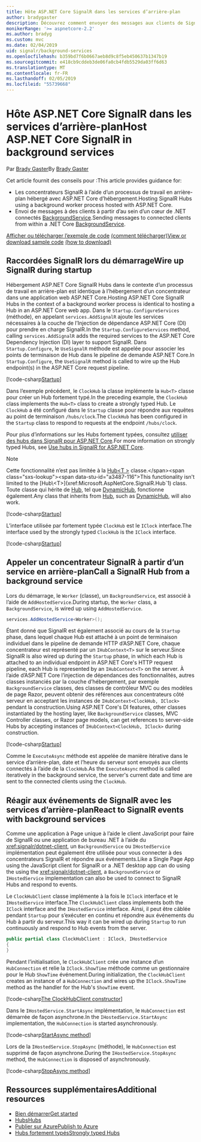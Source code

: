```yaml
---
title: Hôte ASP.NET Core SignalR dans les services d’arrière-plan
author: bradygaster
description: Découvrez comment envoyer des messages aux clients de SignalR à partir de classes de .NET Core BackgroundService.
monikerRange: '>= aspnetcore-2.2'
ms.author: bradyg
ms.custom: mvc
ms.date: 02/04/2019
uid: signalr/background-services
ms.openlocfilehash: b359bd7f6b0667aeb8d9c8f5eb450637b1347b19
ms.sourcegitcommit: e418cb9cddeb3de06fa0cb4fdb5529da03ff6d63
ms.translationtype: MT
ms.contentlocale: fr-FR
ms.lasthandoff: 02/05/2019
ms.locfileid: "55739668"
---
```

# <a name="host-aspnet-core-signalr-in-background-services"></a><span data-ttu-id="a3487-103">Hôte ASP.NET Core SignalR dans les services d’arrière-plan</span><span class="sxs-lookup"><span data-stu-id="a3487-103">Host ASP.NET Core SignalR in background services</span></span>

<span data-ttu-id="a3487-104">Par [Brady Gaster](https://twitter.com/bradygaster)</span><span class="sxs-lookup"><span data-stu-id="a3487-104">By [Brady Gaster](https://twitter.com/bradygaster)</span></span>

<span data-ttu-id="a3487-105">Cet article fournit des conseils pour :</span><span class="sxs-lookup"><span data-stu-id="a3487-105">This article provides guidance for:</span></span>

* <span data-ttu-id="a3487-106">Les concentrateurs SignalR à l’aide d’un processus de travail en arrière-plan hébergé avec ASP.NET Core d’hébergement.</span><span class="sxs-lookup"><span data-stu-id="a3487-106">Hosting SignalR Hubs using a background worker process hosted with ASP.NET Core.</span></span>
* <span data-ttu-id="a3487-107">Envoi de messages à des clients à partir d’au sein d’un cœur de .NET connectés [BackgroundService](xref:Microsoft.Extensions.Hosting.BackgroundService).</span><span class="sxs-lookup"><span data-stu-id="a3487-107">Sending messages to connected clients from within a .NET Core [BackgroundService](xref:Microsoft.Extensions.Hosting.BackgroundService).</span></span>

<span data-ttu-id="a3487-108">[Afficher ou télécharger l’exemple de code](https://github.com/aspnet/Docs/tree/master/aspnetcore/signalr/background-service/sample/) [(comment télécharger)](xref:index#how-to-download-a-sample)</span><span class="sxs-lookup"><span data-stu-id="a3487-108">[View or download sample code](https://github.com/aspnet/Docs/tree/master/aspnetcore/signalr/background-service/sample/) [(how to download)](xref:index#how-to-download-a-sample)</span></span>

## <a name="wire-up-signalr-during-startup"></a><span data-ttu-id="a3487-109">Raccordées SignalR lors du démarrage</span><span class="sxs-lookup"><span data-stu-id="a3487-109">Wire up SignalR during startup</span></span>

<span data-ttu-id="a3487-110">Hébergement ASP.NET Core SignalR Hubs dans le contexte d’un processus de travail en arrière-plan est identique à l’hébergement d’un concentrateur dans une application web ASP.NET Core.</span><span class="sxs-lookup"><span data-stu-id="a3487-110">Hosting ASP.NET Core SignalR Hubs in the context of a background worker process is identical to hosting a Hub in an ASP.NET Core web app.</span></span> <span data-ttu-id="a3487-111">Dans le `Startup.ConfigureServices` (méthode), en appelant `services.AddSignalR` ajoute les services nécessaires à la couche de l’Injection de dépendance ASP.NET Core (DI) pour prendre en charge SignalR.</span><span class="sxs-lookup"><span data-stu-id="a3487-111">In the `Startup.ConfigureServices` method, calling `services.AddSignalR` adds the required services to the ASP.NET Core Dependency Injection (DI) layer to support SignalR.</span></span> <span data-ttu-id="a3487-112">Dans `Startup.Configure`, le `UseSignalR` méthode est appelée pour associer les points de terminaison de Hub dans le pipeline de demande ASP.NET Core.</span><span class="sxs-lookup"><span data-stu-id="a3487-112">In `Startup.Configure`, the `UseSignalR` method is called to wire up the Hub endpoint(s) in the ASP.NET Core request pipeline.</span></span>

[!code-csharp[Startup](background-service/sample/Server/Startup.cs?name=Startup)]

<span data-ttu-id="a3487-113">Dans l’exemple précédent, le `ClockHub` la classe implémente la `Hub<T>` classe pour créer un Hub fortement typé.</span><span class="sxs-lookup"><span data-stu-id="a3487-113">In the preceding example, the `ClockHub` class implements the `Hub<T>` class to create a strongly typed Hub.</span></span> <span data-ttu-id="a3487-114">Le `ClockHub` a été configuré dans le `Startup` classe pour répondre aux requêtes au point de terminaison `/hubs/clock`.</span><span class="sxs-lookup"><span data-stu-id="a3487-114">The `ClockHub` has been configured in the `Startup` class to respond to requests at the endpoint `/hubs/clock`.</span></span>

<span data-ttu-id="a3487-115">Pour plus d’informations sur les Hubs fortement typées, consultez [utiliser des hubs dans SignalR pour ASP.NET Core](xref:signalr/hubs#strongly-typed-hubs).</span><span class="sxs-lookup"><span data-stu-id="a3487-115">For more information on strongly typed Hubs, see [Use hubs in SignalR for ASP.NET Core](xref:signalr/hubs#strongly-typed-hubs).</span></span>

> [!NOTE]
> <span data-ttu-id="a3487-116">Cette fonctionnalité n’est pas limitée à la [Hub\<T >](xref:Microsoft.AspNetCore.SignalR.Hub`1) classe.</span><span class="sxs-lookup"><span data-stu-id="a3487-116">This functionality isn't limited to the [Hub\<T>](xref:Microsoft.AspNetCore.SignalR.Hub`1) class.</span></span> <span data-ttu-id="a3487-117">Toute classe qui hérite de [Hub](xref:Microsoft.AspNetCore.SignalR.Hub), tel que [DynamicHub](xref:Microsoft.AspNetCore.SignalR.DynamicHub), fonctionne également.</span><span class="sxs-lookup"><span data-stu-id="a3487-117">Any class that inherits from [Hub](xref:Microsoft.AspNetCore.SignalR.Hub), such as [DynamicHub](xref:Microsoft.AspNetCore.SignalR.DynamicHub), will also work.</span></span>

[!code-csharp[Startup](background-service/sample/Server/ClockHub.cs?name=ClockHub)]

<span data-ttu-id="a3487-118">L’interface utilisée par fortement typée `ClockHub` est le `IClock` interface.</span><span class="sxs-lookup"><span data-stu-id="a3487-118">The interface used by the strongly typed `ClockHub` is the `IClock` interface.</span></span>

[!code-csharp[Startup](background-service/sample/HubServiceInterfaces/IClock.cs?name=IClock)]

## <a name="call-a-signalr-hub-from-a-background-service"></a><span data-ttu-id="a3487-119">Appeler un concentrateur SignalR à partir d’un service en arrière-plan</span><span class="sxs-lookup"><span data-stu-id="a3487-119">Call a SignalR Hub from a background service</span></span>

<span data-ttu-id="a3487-120">Lors du démarrage, le `Worker` (classe), un `BackgroundService`, est associé à l’aide de `AddHostedService`.</span><span class="sxs-lookup"><span data-stu-id="a3487-120">During startup, the `Worker` class, a `BackgroundService`, is wired up using `AddHostedService`.</span></span>

```csharp
services.AddHostedService<Worker>();
```

<span data-ttu-id="a3487-121">Étant donné que SignalR est également associé au cours de la `Startup` phase, dans lequel chaque Hub est attaché à un point de terminaison individuel dans le pipeline de demande HTTP d’ASP.NET Core, chaque concentrateur est représenté par un `IHubContext<T>` sur le serveur.</span><span class="sxs-lookup"><span data-stu-id="a3487-121">Since SignalR is also wired up during the `Startup` phase, in which each Hub is attached to an individual endpoint in ASP.NET Core's HTTP request pipeline, each Hub is represented by an `IHubContext<T>` on the server.</span></span> <span data-ttu-id="a3487-122">À l’aide d’ASP.NET Core l’injection de dépendances des fonctionnalités, autres classes instanciés par la couche d’hébergement, par exemple `BackgroundService` classes, des classes de contrôleur MVC ou des modèles de page Razor, peuvent obtenir des références aux concentrateurs côté serveur en acceptant les instances de `IHubContext<ClockHub, IClock>` pendant la construction.</span><span class="sxs-lookup"><span data-stu-id="a3487-122">Using ASP.NET Core's DI features, other classes instantiated by the hosting layer, like `BackgroundService` classes, MVC Controller classes, or Razor page models, can get references to server-side Hubs by accepting instances of `IHubContext<ClockHub, IClock>` during construction.</span></span>

[!code-csharp[Startup](background-service/sample/Server/Worker.cs?name=Worker)]

<span data-ttu-id="a3487-123">Comme le `ExecuteAsync` méthode est appelée de manière itérative dans le service d’arrière-plan, date et l’heure du serveur sont envoyés aux clients connectés à l’aide de la `ClockHub`.</span><span class="sxs-lookup"><span data-stu-id="a3487-123">As the `ExecuteAsync` method is called iteratively in the background service, the server's current date and time are sent to the connected clients using the `ClockHub`.</span></span>

## <a name="react-to-signalr-events-with-background-services"></a><span data-ttu-id="a3487-124">Réagir aux événements de SignalR avec les services d’arrière-plan</span><span class="sxs-lookup"><span data-stu-id="a3487-124">React to SignalR events with background services</span></span>

<span data-ttu-id="a3487-125">Comme une application à Page unique à l’aide le client JavaScript pour faire de SignalR ou une application de bureau .NET à l’aide du <xref:signalr/dotnet-client>, un `BackgroundService` ou `IHostedService` implémentation peut également être utilisée pour vous connecter à des concentrateurs SignalR et répondre aux événements.</span><span class="sxs-lookup"><span data-stu-id="a3487-125">Like a Single Page App using the JavaScript client for SignalR or a .NET desktop app can do using the using the <xref:signalr/dotnet-client>, a `BackgroundService` or `IHostedService` implementation can also be used to connect to SignalR Hubs and respond to events.</span></span>

<span data-ttu-id="a3487-126">Le `ClockHubClient` classe implémente à la fois le `IClock` interface et le `IHostedService` interface.</span><span class="sxs-lookup"><span data-stu-id="a3487-126">The `ClockHubClient` class implements both the `IClock` interface and the `IHostedService` interface.</span></span> <span data-ttu-id="a3487-127">Ainsi, il peut être câblée pendant `Startup` pour s’exécuter en continu et répondre aux événements du Hub à partir du serveur.</span><span class="sxs-lookup"><span data-stu-id="a3487-127">This way it can be wired up during `Startup` to run continuously and respond to Hub events from the server.</span></span> 

```csharp
public partial class ClockHubClient : IClock, IHostedService
{
}
```

<span data-ttu-id="a3487-128">Pendant l’initialisation, le `ClockHubClient` crée une instance d’un `HubConnection` et relie la `IClock.ShowTime` méthode comme un gestionnaire pour le Hub `ShowTime` événement.</span><span class="sxs-lookup"><span data-stu-id="a3487-128">During initialization, the `ClockHubClient` creates an instance of a `HubConnection` and wires up the `IClock.ShowTime` method as the handler for the Hub's `ShowTime` event.</span></span>

[!code-csharp[The ClockHubClient constructor](background-service/sample/Clients.ConsoleTwo/ClockHubClient.cs?name=ClockHubClientCtor)]

<span data-ttu-id="a3487-129">Dans le `IHostedService.StartAsync` implémentation, le `HubConnection` est démarrée de façon asynchrone.</span><span class="sxs-lookup"><span data-stu-id="a3487-129">In the `IHostedService.StartAsync` implementation, the `HubConnection` is started asynchronously.</span></span>

[!code-csharp[StartAsync method](background-service/sample/Clients.ConsoleTwo/ClockHubClient.cs?name=StartAsync)]

<span data-ttu-id="a3487-130">Lors de la `IHostedService.StopAsync` (méthode), le `HubConnection` est supprimé de façon asynchrone.</span><span class="sxs-lookup"><span data-stu-id="a3487-130">During the `IHostedService.StopAsync` method, the `HubConnection` is disposed of asynchronously.</span></span>

[!code-csharp[StopAsync method](background-service/sample/Clients.ConsoleTwo/ClockHubClient.cs?name=StopAsync)]

## <a name="additional-resources"></a><span data-ttu-id="a3487-131">Ressources supplémentaires</span><span class="sxs-lookup"><span data-stu-id="a3487-131">Additional resources</span></span>

* [<span data-ttu-id="a3487-132">Bien démarrer</span><span class="sxs-lookup"><span data-stu-id="a3487-132">Get started</span></span>](xref:tutorials/signalr)
* [<span data-ttu-id="a3487-133">Hubs</span><span class="sxs-lookup"><span data-stu-id="a3487-133">Hubs</span></span>](xref:signalr/hubs)
* [<span data-ttu-id="a3487-134">Publier sur Azure</span><span class="sxs-lookup"><span data-stu-id="a3487-134">Publish to Azure</span></span>](xref:signalr/publish-to-azure-web-app)
* [<span data-ttu-id="a3487-135">Hubs fortement typés</span><span class="sxs-lookup"><span data-stu-id="a3487-135">Strongly typed Hubs</span></span>](xref:signalr/hubs#strongly-typed-hubs)
